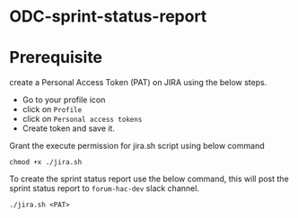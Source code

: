 # ODC-sprint-status-report

# Prerequisite

create a Personal Access Token (PAT) on JIRA using the below steps. 
  - Go to your profile icon 
  - click on `Profile` 
  - click on `Personal access tokens`
  - Create token and save it.
  
Grant the execute permission for jira.sh script using below command 
  
  `chmod +x ./jira.sh`
  
To create the sprint status report use the below command, this will post the sprint status report to `forum-hac-dev` slack channel.

  `./jira.sh <PAT>`

